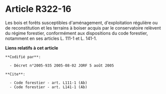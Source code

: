 # Article R322-16

Les bois et forêts susceptibles d'aménagement, d'exploitation régulière ou de reconstitution et les terrains à boiser acquis
par le conservatoire relèvent du régime forestier, conformément aux dispositions du code forestier, notamment en ses articles
L. 111-1 et L. 141-1.

**Liens relatifs à cet article**

	**Codifié par**:

	  - Décret n°2005-935 2005-08-02 JORF 5 août 2005

	**Cite**:

	  - Code forestier - art. L111-1 (Ab)
	  - Code forestier - art. L141-1 (Ab)
